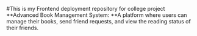 #This is my Frontend deployment repository for college project
**Advanced Book Management System: **A platform where users can manage their books, send friend requests, and view the reading status of their friends.
